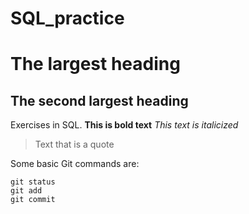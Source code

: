 # SQL_practice
# The largest heading
## The second largest heading
Exercises in SQL.
**This is bold text**
*This text is italicized*
> Text that is a quote

Some basic Git commands are:
```
git status
git add
git commit
```